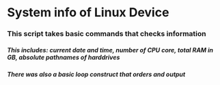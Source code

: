 # System info of Linux Device
### This script takes basic commands that checks information
##### This includes: current date and time, number of CPU core, total RAM in GB, absolute pathnames of harddrives
##### There was also a basic loop construct that orders and output
